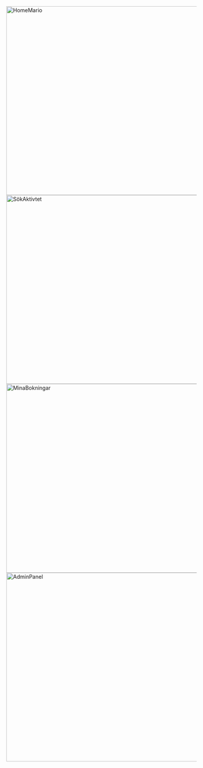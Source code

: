 <img width="800" height="500" alt="HomeMario" src="https://github.com/user-attachments/assets/a1776b22-8c90-4814-9593-b0471e3dd316" />
<img width="800" height="500" alt="SökAktivtet" src="https://github.com/user-attachments/assets/e74dfdfb-3286-4e6d-9dbf-d90d20a28ef8" />
<img width="800" height="500" alt="MinaBokningar" src="https://github.com/user-attachments/assets/3208389c-71f7-418a-9878-2ce871b88e95" />
<img width="800" height="500" alt="AdminPanel" src="https://github.com/user-attachments/assets/bced034f-c941-4928-9649-83fbc6c13a8f" />

